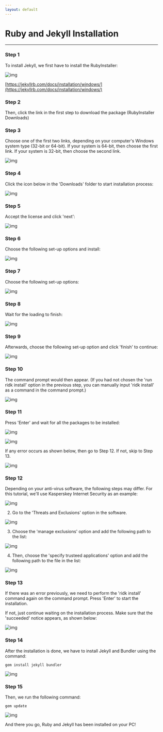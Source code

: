 ```yaml
---
layout: default
---
```


# Ruby and Jekyll Installation
----

### Step 1
To install Jekyll, we first have to install the RubyInstaller:

![img](https://raw.githubusercontent.com/farz-hkh/extra182/master/assets/images/r22.png)

[https://jekyllrb.com/docs/installation/windows/](https://jekyllrb.com/docs/installation/windows/)

### Step 2
Then, click the link in the first step to download the package (RubyInstaller Downloads)

### Step 3
Choose one of the first two links, depending on your computer's Windows system type (32-bit or 64-bit). If your system is 64-bit, then choose the first link. If your system is 32-bit, then choose the second link.

![img](https://raw.githubusercontent.com/farz-hkh/extra182/master/assets/images/r1.png)

### Step 4
Click the icon below in the 'Downloads' folder to start installation process:

![img](https://raw.githubusercontent.com/farz-hkh/extra182/master/assets/images/r2.png)

### Step 5
Accept the license and click 'next':

![img](https://raw.githubusercontent.com/farz-hkh/extra182/master/assets/images/r3.png)

### Step 6
Choose the following set-up options and install:

![img](https://raw.githubusercontent.com/farz-hkh/extra182/master/assets/images/r4.png)

### Step 7
Choose the following set-up options:

![img](https://raw.githubusercontent.com/farz-hkh/extra182/master/assets/images/r5.png)

### Step 8
Wait for the loading to finish:

![img](https://raw.githubusercontent.com/farz-hkh/extra182/master/assets/images/r6.png)

### Step 9
Afterwards, choose the following set-up option and click 'finish' to continue:

![img](https://raw.githubusercontent.com/farz-hkh/extra182/master/assets/images/r7.png)

### Step 10
The command prompt would then appear. (If you had not chosen the 'run ridk install' option in the previous step, you can manually input 'ridk install' as a command in the command prompt.)

![img](https://raw.githubusercontent.com/farz-hkh/extra182/master/assets/images/r8.png)
### Step 11
Press 'Enter' and wait for all the packages to be installed:

![img](https://raw.githubusercontent.com/farz-hkh/extra182/master/assets/images/r9.png)

![img](https://raw.githubusercontent.com/farz-hkh/extra182/master/assets/images/r10.png)

If any error occurs as shown below, then go to Step 12. If not, skip to Step 13.

![img](https://raw.githubusercontent.com/farz-hkh/extra182/master/assets/images/r11.png)

### Step 12
Depending on your anti-virus software, the following steps may differ. For this tutorial, we'll use Kasperskey Internet Security as an example:

![img](https://raw.githubusercontent.com/farz-hkh/extra182/master/assets/images/r12.png)


2. Go to the 'Threats and Exclusions' option in the software.

![img](https://raw.githubusercontent.com/farz-hkh/extra182/master/assets/images/r13.png)

3. Choose the 'manage exclusions' option and add the following path to the list:

![img](https://raw.githubusercontent.com/farz-hkh/extra182/master/assets/images/r14.png)

4. Then, choose the 'specify trusteed applications' option and add the following path to the file in the list:

![img](https://raw.githubusercontent.com/farz-hkh/extra182/master/assets/images/r15.png)
### Step 13
If there was an error previously, we need to perform the 'ridk install' command again on the command prompt. Press 'Enter' to start the installation.

If not, just continue waiting on the installation process. Make sure that the 'succeeded' notice appears, as shown below:

![img](https://raw.githubusercontent.com/farz-hkh/extra182/master/assets/images/r16.png)

### Step 14
After the installation is done, we have to install Jekyll and Bundler using the command:

```
gem install jekyll bundler
```

![img](https://raw.githubusercontent.com/farz-hkh/extra182/master/assets/images/r17.png)

### Step 15
Then, we run the following command:

```
gem update
```
![img](https://raw.githubusercontent.com/farz-hkh/extra182/master/assets/images/r18.png)



And there you go, Ruby and Jekyll has been installed on your PC!
